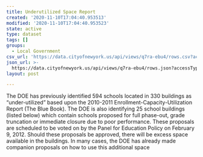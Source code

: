 ```yaml
---
title: Underutilized Space Report
created: '2020-11-10T17:04:40.953513'
modified: '2020-11-10T17:04:40.953523'
state: active
type: dataset
tags: []
groups:
  - Local Government
csv_url: 'https://data.cityofnewyork.us/api/views/q7ra-ebu4/rows.csv?accessType=DOWNLOAD'
json_url: >-
  https://data.cityofnewyork.us/api/views/q7ra-ebu4/rows.json?accessType=DOWNLOAD
layout: post

---
```

The DOE has previously identified 594 schools located in 330 buildings as “under-utilized” based upon the 2010-2011 Enrollment-Capacity-Utilization Report (The Blue Book). The DOE is also identifying 25 school buildings (listed below) which contain schools proposed for full phase-out, grade truncation or immediate closure due to poor performance. These proposals are scheduled to be voted on by the Panel for Education Policy on February 9, 2012. Should these proposals be approved, there will be excess space available in the buildings. In many cases, the DOE has already made companion proposals on how to use this additional space
